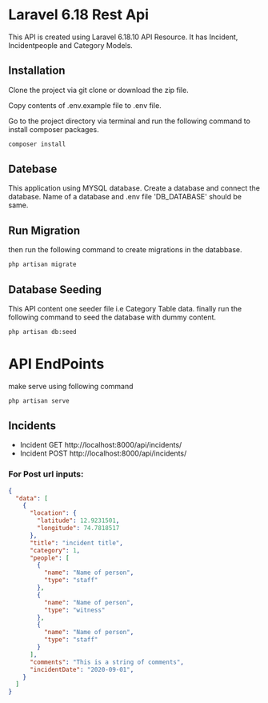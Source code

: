 # Laravel 6.18 Rest Api

This API is created using Laravel 6.18.10 API Resource. It has Incident, Incidentpeople and  Category Models.

## Installation

Clone the project via git clone or download the zip file.

Copy contents of .env.example file to .env file.

Go to the project directory via terminal and run the following command to install composer packages.

```bash
composer install
```

## Datebase

This application using MYSQL database. Create a database and connect the database. Name of a database and .env file 'DB_DATABASE' should be same. 

## Run Migration

then run the following command to create migrations in the databbase.

```bash
php artisan migrate
```

## Database Seeding

This API content one seeder file i.e Category Table data.
finally run the following command to seed the database with dummy content.

```bash
php artisan db:seed
```

# API EndPoints

make serve using following command 

```bash
php artisan serve
```

## Incidents

  * Incident GET http://localhost:8000/api/incidents/
  * Incident POST http://localhost:8000/api/incidents/

### For Post url inputs:

```json
{
  "data": [
    {
      "location": {
        "latitude": 12.9231501,
        "longitude": 74.7818517
      },
      "title": "incident title",
      "category": 1,
      "people": [
        {
          "name": "Name of person",
          "type": "staff"
        },
        {
          "name": "Name of person",
          "type": "witness"
        },
        {
          "name": "Name of person",
          "type": "staff"
        }
      ],
      "comments": "This is a string of comments",
      "incidentDate": "2020-09-01",
    }
  ]
}

```

